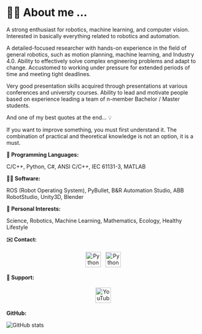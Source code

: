 # 🙋‍♂️ About me ...

A strong enthusiast for robotics, machine learning, and computer vision. Interested in basically everything related to robotics and automation.

A detailed-focused researcher with hands-on experience in the field of general robotics, such as motion planning, machine learning, and Industry 4.0. Ability to effectively solve complex engineering problems and adapt to change. Accustomed to working under pressure for extended periods of time and meeting tight deadlines.

Very good presentation skills acquired through presentations at various conferences and university courses. Ability to lead and motivate people based on experience leading a team of n-member Bachelor / Master students.

And one of my best quotes at the end... 💡

If you want to improve something, you must first understand it. The combination of practical and theoretical knowledge is not an option, it is a must.

**📝 Programming Languages:**

C/C++, Python, C#, ANSI C/C++, IEC 61131-3, MATLAB

**👨‍💻 Software:**

ROS (Robot Operating System), PyBullet, B&R Automation Studio, ABB RobotStudio, Unity3D, Blender

**🚀 Personal Interests:**

Science, Robotics, Machine Learning, Mathematics, Ecology, Healthy Lifestyle

**✉️ Contact:**

<p align="center">
  <a href="mailto:roman.parak@outlook.com" target="_blank" rel="noopener noreferrer"> <img src="https://upload.wikimedia.org/wikipedia/commons/d/df/Microsoft_Office_Outlook_%282018–present%29.svg" alt="Python" height="40" style="vertical-align:top; margin:4px"></a>
 <a href="https://www.linkedin.com/in/roman-parak-53960910a/" target="_blank" rel="noopener noreferrer"> <img src="https://upload.wikimedia.org/wikipedia/commons/8/81/LinkedIn_icon.svg" alt="Python" height="40" style="vertical-align:top; margin:4px"></a>
</p>

**🤝 Support:**

<p align="center">
  <a href="https://www.youtube.com/@RomanParak/videos" target="_blank" rel="noopener noreferrer">
    <img src="https://upload.wikimedia.org/wikipedia/commons/0/09/YouTube_full-color_icon_%282017%29.svg" alt="YouTube" height="40" style="vertical-align:top; margin:4px; fill: red;">
  </a>
</p>

**GitHub:**

![GitHub stats](https://github-readme-stats.vercel.app/api?username=rparak&&theme=graywhite&show_icons=true&include_all_commits=true)

